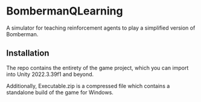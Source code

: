 # BombermanQLearning
A simulator for teaching reinforcement agents to play a simplified version of Bomberman.

## Installation
The repo contains the entirety of the game project, which you can import into Unity 2022.3.39f1 and beyond.

Additionally, Executable.zip is a compressed file which contains a standalone build of the game for Windows.
